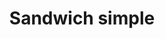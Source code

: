 ---
title: "Sandwich simple"
description: "Au choix : jambon blanc, jambon fumé, poulet, saucisson sec, rillettes, camembert"
price: "3.50"
image: "sandwich_simple.webp"
---